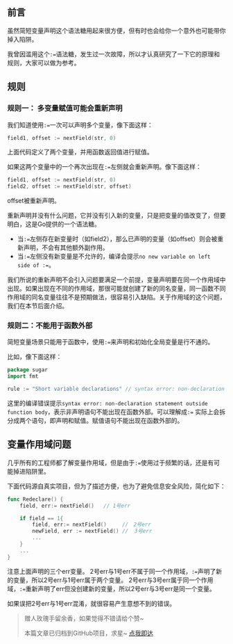 ## 前言
虽然简短变量声明这个语法糖用起来很方便，但有时也会给你一个意外也可能带你掉入陷阱。

我曾因滥用这个`:=`语法糖，发生过一次故障，所以才认真研究了一下它的原理和规则，大家可以做为参考。

## 规则
### 规则一： 多变量赋值可能会重新声明
我们知道使用`:=`一次可以声明多个变量，像下面这样：
```go
field1, offset := nextField(str, 0)
```
上面代码定义了两个变量，并用函数返回值进行赋值。

如果这两个变量中的一个再次出现在`:=`左侧就会重新声明。像下面这样：
```go
field1, offset := nextField(str, 0)
field2, offset := nextField(str, offset)
```
offset被重新声明。

重新声明并没有什么问题，它并没有引入新的变量，只是把变量的值改变了，但要明白，这是Go提供的一个语法糖。

- 当`:=`左侧存在新变量时（如field2），那么已声明的变量（如offset）则会被重新声明，不会有其他额外副作用。
- 当`:=`左侧没有新变量是不允许的，编译会提示`no new variable on left side of :=`。

我们所说的重新声明不会引入问题要满足一个前提，变量声明要在同一个作用域中出现。如果出现在不同的作用域，那很可能就创建了新的同名变量，同一函数不同作用域的同名变量往往不是预期做法，很容易引入缺陷。关于作用域的这个问题，我们在本节后面介绍。

### 规则二：不能用于函数外部
简短变量场景只能用于函数中，使用`:=`来声明和初始化全局变量是行不通的。

比如，像下面这样：
```go
package sugar
import fmt

rule := "Short variable declarations" // syntax error: non-declaration statement outside function body
```
这里的编译错误提示`syntax error: non-declaration statement outside function body`，表示非声明语句不能出现在函数外部。可以理解成`:=` 实际上会拆分成两个语句，即声明和赋值。赋值语句不能出现在函数外部的。

## 变量作用域问题
几乎所有的工程师都了解变量作用域，但是由于`:=`使用过于频繁的话，还是有可能掉进陷阱里。

下面代码源自真实项目，但为了描述方便，也为了避免信息安全风险，简化如下：
```go
func Redeclare() {
    field, err:= nextField()   // 1号err

    if field == 1{
        field, err:= nextField()     //　2号err
        newField, err := nextField() //  3号err
        ...
    }
    ...
}
```
注意上面声明的三个err变量。
2号err与1号err不属于同一个作用域，`:=`声明了新的变量，所以2号err与1号err属于两个变量。
2号err与3号err属于同一个作用域，`:=`重新声明了err但没创建新的变量，所以2号err与3号err是同一个变量。

如果误把2号err与1号err混淆，就很容易产生意想不到的错误。

> 赠人玫瑰手留余香，如果觉得不错请给个赞~
> 
> 本篇文章已归档到GitHub项目，求星~ [点我即达](https://github.com/RainbowMango/GoExpertProgramming)